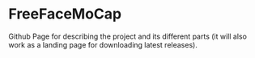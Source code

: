 # FreeFaceMoCap
Github Page for describing the project and its different parts (it will also work as a landing page for downloading latest releases).

